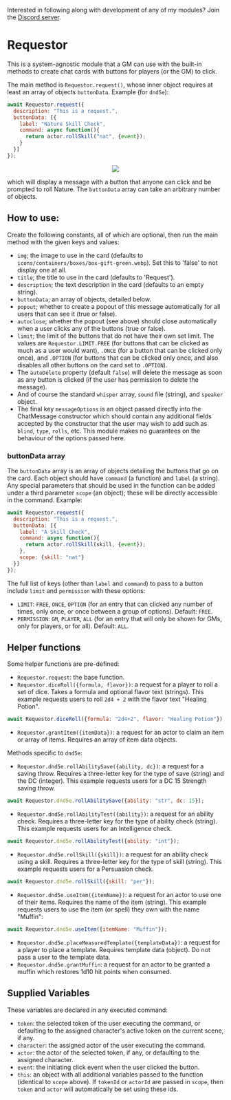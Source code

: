 Interested in following along with development of any of my modules? Join the [Discord server](https://discord.gg/QAG8eWABGT).

# Requestor
This is a system-agnostic module that a GM can use with the built-in methods to create chat cards with buttons for players (or the GM) to click.

The main method is `Requestor.request()`, whose inner object requires at least an array of objects `buttonData`. Example (for `dnd5e`):

```js
await Requestor.request({
  description: "This is a request.",
  buttonData: [{
    label: "Nature Skill Check",
    command: async function(){
      return actor.rollSkill("nat", {event});
    }
  }]
});
```

<p align="center">
  <img src="https://i.imgur.com/uQgwh4B.png"/>
</p>

which will display a message with a button that anyone can click and be prompted to roll Nature. The `buttonData` array can take an arbitrary number of objects.

## How to use:
Create the following constants, all of which are optional, then run the main method with the given keys and values:
* `img`; the image to use in the card (defaults to `icons/containers/boxes/box-gift-green.webp`). Set this to 'false' to not display one at all.
* `title`; the title to use in the card (defaults to 'Request').
* `description`; the text description in the card (defaults to an empty string).
* `buttonData`; an array of objects, detailed below.
* `popout`; whether to create a popout of this message automatically for all users that can see it (true or false).
* `autoclose`; whether the popout (see above) should close automatically when a user clicks any of the buttons (true or false).
* `limit`; the limit of the buttons that do not have their own set limit. The values are `Requestor.LIMIT.FREE` (for buttons that can be clicked as much as a user would want), `.ONCE` (for a button that can be clicked only once), and `.OPTION` (for buttons that can be clicked only once, and also disables all other buttons on the card set to `.OPTION`).
* The `autoDelete` property (default `false`) will delete the message as soon as any button is clicked (if the user has permission to delete the message).
* And of course the standard `whisper` array, `sound` file (string), and `speaker` object.
* The final key `messageOptions` is an object passed directly into the ChatMessage constructor which should contain any additional fields accepted by the constructor that the user may wish to add such as `blind`, `type`, `rolls`, etc. This module makes no guarantees on the behaviour of the options passed here.

### buttonData array
The `buttonData` array is an array of objects detailing the buttons that go on the card. Each object should have `command` (a function) and `label` (a string). Any special parameters that should be used in the function can be added under a third parameter `scope` (an object); these will be directly accessible in the command. Example:

```js
await Requestor.request({
  description: "This is a request.",
  buttonData: [{
    label: "A Skill Check",
    command: async function(){
      return actor.rollSkill(skill, {event});
    },
    scope: {skill: "nat"}
  }]
});
```

The full list of keys (other than `label` and `command`) to pass to a button include `limit` and `permission` with these options:
* `LIMIT`: `FREE`, `ONCE`, `OPTION` (for an entry that can clicked any number of times, only once, or once between a group of options). Default: `FREE`.
* `PERMISSION`: `GM`, `PLAYER`, `ALL` (for an entry that will only be shown for GMs, only for players, or for all). Default: `ALL`.

## Helper functions

Some helper functions are pre-defined:
* `Requestor.request`: the base function.
* `Requestor.diceRoll({formula, flavor})`: a request for a player to roll a set of dice. Takes a formula and optional flavor text (strings). This example requests users to roll `2d4 + 2` with the flavor text "Healing Potion".
```js
await Requestor.diceRoll({formula: "2d4+2", flavor: "Healing Potion"});
```
* `Requestor.grantItem({itemData})`: a request for an actor to claim an item or array of items. Requires an array of item data objects.

Methods specific to `dnd5e`:
* `Requestor.dnd5e.rollAbilitySave({ability, dc})`: a request for a saving throw. Requires a three-letter key for the type of save (string) and the DC (integer). This example requests users for a DC 15 Strength saving throw.
```js
await Requestor.dnd5e.rollAbilitySave({ability: "str", dc: 15});
```
* `Requestor.dnd5e.rollAbilityTest({ability})`: a request for an ability check. Requires a three-letter key for the type of ability check (string). This example requests users for an Intelligence check.
```js
await Requestor.dnd5e.rollAbilityTest({ability: "int"});
```
* `Requestor.dnd5e.rollSkill({skill})`: a request for an ability check using a skill. Requires a three-letter key for the type of skill (string). This example requests users for a Persuasion check.
```js
await Requestor.dnd5e.rollSkill({skill: "per"});
```
* `Requestor.dnd5e.useItem({itemName})`: a request for an actor to use one of their items. Requires the name of the item (string). This example requests users to use the item (or spell) they own with the name "Muffin":
```js
await Requestor.dnd5e.useItem({itemName: "Muffin"});
```
* `Requestor.dnd5e.placeMeasuredTemplate({templateData})`: a request for a player to place a template. Requires template data (object). Do not pass a user to the template data.
* `Requestor.dnd5e.grantMuffin`: a request for an actor to be granted a muffin which restores 1d10 hit points when consumed.

## Supplied Variables
These variables are declared in any executed command:
* `token`: the selected token of the user executing the command, or defaulting to the assigned character's active token on the current scene, if any.
* `character`: the assigned actor of the user executing the command.
* `actor`: the actor of the selected token, if any, or defaulting to the assigned character.
* `event`: the initiating click event when the user clicked the button.
* `this`: an object with all additional variables passed to the function (identical to `scope` above).
If `tokenId` or `actorId` are passed in `scope`, then `token` and `actor` will automatically be set using these ids.
